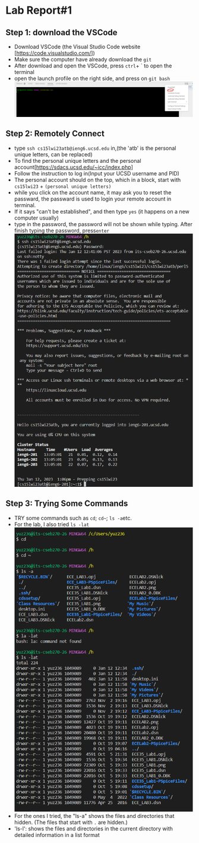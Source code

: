 # Lab Report#1

## Step 1: download the VSCode
* Download VSCode (the Visual Studio Code website [https://code.visualstudio.com/])
* Make sure the computer have already download the `git`
* After download and open the VSCode, press `ctrl`+ `  to open the terminal
* open the launch profile on the right side, and press on `git bash`
![terminal](https://raw.githubusercontent.com/GraceZ08/cse15l-lab-reports/main/lab1/terminal.png)

## Step 2: Remotely Connect
* type `ssh cs15lwi23atb@ieng6.ucsd.edu` in,(the 'atb' is the personal unique letters, can be replaced)
* To find the personal unique letters and the personal account[https://sdacs.ucsd.edu/~icc/index.php]
* Follow the instruction to log in(Input your UCSD username and PID)
* The personal account should on the top, which in a block, start with `cs15lwi23` + `(personal unique letters)`
* while you click on the account name, it may ask you to reset the passward, the passward is used to login your remote account in terminal.
* If it says "can't be established", and then type `yes` (it happens on a new computer usually)
* type in the password, the password will not be shown while typing. After finish typing the password, press`enter`
![remotelyConnection](https://raw.githubusercontent.com/GraceZ08/cse15l-lab-reports/main/lab1/remotelyConnecting.png)

## Step 3: Trying Some Commands
* TRY some commands such as `cd`; `cd~`; `ls -a`etc.
* For the lab, I also tried `ls -lat`<br />
![command](https://raw.githubusercontent.com/GraceZ08/cse15l-lab-reports/main/lab1/commands.png)
* For the ones I tried, the "ls-a" shows the files and directories that hidden. (The files that start with `.` are hidden.)
* 'ls-l': shows the files and directories in the current directory with detailed information in a list format
